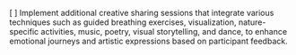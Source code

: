 [ ] Implement additional creative sharing sessions that integrate various techniques such as guided breathing exercises, visualization, nature-specific activities, music, poetry, visual storytelling, and dance, to enhance emotional journeys and artistic expressions based on participant feedback.